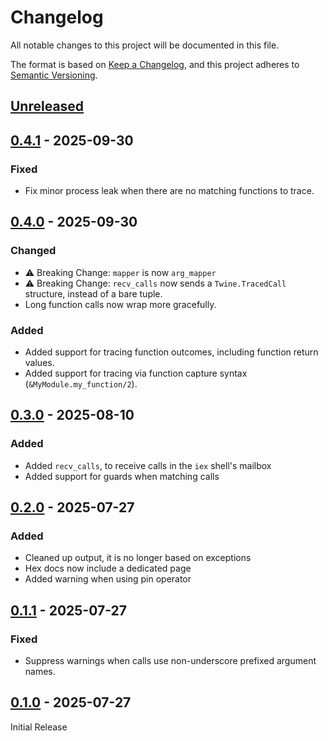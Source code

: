 # Changelog

All notable changes to this project will be documented in this file.

The format is based on [Keep a Changelog](https://keepachangelog.com/en/1.1.0/),
and this project adheres to [Semantic Versioning](https://semver.org/spec/v2.0.0.html).

## [Unreleased]

## [0.4.1] - 2025-09-30

### Fixed
- Fix minor process leak when there are no matching functions to trace.

## [0.4.0] - 2025-09-30

### Changed
- ⚠️ Breaking Change: `mapper` is now `arg_mapper`
- ⚠️ Breaking Change: `recv_calls` now sends a `Twine.TracedCall` structure, instead of a bare tuple.
- Long function calls now wrap more gracefully.

### Added
- Added support for tracing function outcomes, including function return values.
- Added support for tracing via function capture syntax (`&MyModule.my_function/2`).

## [0.3.0] - 2025-08-10

### Added
- Added `recv_calls`, to receive calls in the `iex` shell's mailbox
- Added support for guards when matching calls

## [0.2.0] - 2025-07-27

### Added
- Cleaned up output, it is no longer based on exceptions
- Hex docs now include a dedicated page
- Added warning when using pin operator

## [0.1.1] - 2025-07-27

### Fixed
- Suppress warnings when calls use non-underscore prefixed argument names.

## [0.1.0] - 2025-07-27

Initial Release

[Unreleased]: https://github.com/ollien/twine/compare/v0.4.0..
[0.4.1]: https://github.com/ollien/twine/compare/v0.4.0..v0.4.1
[0.4.0]: https://github.com/ollien/twine/compare/v0.3.0..v0.4.0
[0.3.0]: https://github.com/ollien/twine/compare/v0.2.0..v0.3.0
[0.2.0]: https://github.com/ollien/twine/compare/v0.1.1..v0.2.0
[0.1.1]: https://github.com/ollien/twine/compare/v0.1.0..v0.1.1
[0.1.0]: https://github.com/ollien/twine/releases/tag/v0.1.0
